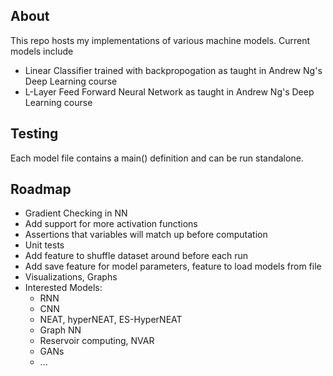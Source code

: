 ## About ##

This repo hosts my implementations of various machine models. Current models include
* Linear Classifier trained with backpropogation as taught in Andrew Ng's Deep Learning course
* L-Layer Feed Forward Neural Network as taught in Andrew Ng's Deep Learning course

## Testing ##

Each model file contains a main() definition and can be run standalone. 

## Roadmap ##

* Gradient Checking in NN
* Add support for more activation functions
* Assertions that variables will match up before computation
* Unit tests
* Add feature to shuffle dataset around before each run
* Add save feature for model parameters, feature to load models from file
* Visualizations, Graphs
* Interested Models:
    * RNN
    * CNN
    * NEAT, hyperNEAT, ES-HyperNEAT
    * Graph NN
    * Reservoir computing, NVAR
    * GANs
    * ...